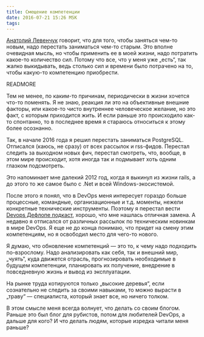 ```yaml
---
title: Смещение компетенции
date: 2016-07-21 15:26 MSK
tags:
---
```


[Анатолий Левенчук](http://ailev.livejournal.com/) говорит, что для того, чтобы заняться чем-то новым, надо перестать
заниматься чем-то старым. Это вполне очевидная мысль, но чтобы применить ее в моей жизни, надо потратить какое-то
количество сил. Потому что все, что у меня уже „есть“, так жалко выкидывать, ведь столько сил и времени было потрачено
на то, чтобы какую-то компетенцию приобрести.

READMORE

Тем не менее, по каким-то причинам, периодически в жизни хочется что-то поменять. Я не знаю, реакция ли это на
объективные внешние факторы, или какое-то чисто внутреннее человеческое желание, но это факт, с которым приходится жить.
И если раньше это происходило как-то спонтанно, то в последнее время я стараюсь относиться к этому более осознанно.

Так, в начале 2016 года я решил перестать заниматься PostgreSQL. Отписался (каюсь, не сразу) от всех рассылок и
rss-фидов. Перестал следить за выходном новых фич, перестал смотреть, что, вообще, в этом мире происходит, хотя иногда
так и подмывает хоть одним глазком подсмотреть.

Это напоминает мне далекий 2012 год, когда я выкинул из жизни rails, а до этого то же самое было с .Net и всей
Windows-экосистемой.

После этого я понял, что в DevOps меня интересует гораздо больше процессные, командные, организационные и т.д. моменты,
нежели конкретные технические инструменты. Поэтому я перестал вести [Devops Дефлопе подкаст](http://devopsdeflope.ru/),
хорошо, что мне нашлась отличная замена. А недавно я отписался от различных рассылок по техническим новинкам в мире
DevOps. Я еще не до конца понимаю, что придет на смену этим компетенциям, но я освободил место для чего-то нового.

Я думаю, что обновление компетенций — это то, к чему надо подходить по-взрослому. Надо анализировать как себя, так и
внешний мир, „чуять“, куда движется отрасль, прогнозировать необходимые в будущем компетенции, планировать их получение,
внедрение в повседневную жизнь и вывод из эксплуатации.

На рынке труда котируются только „высокие деревья“, если сознательно не следить за своими навыками, то можно вырасти в
„траву“ — специалиста, который знает все, но ничего толком.

В этом смысле меня всегда волнует, что делать со своим блогом. Раньше это был блог для рубистов, потом для любителей
DevOps, а дальше для кого? И что делать людям, которые изредка читали меня раньше?
